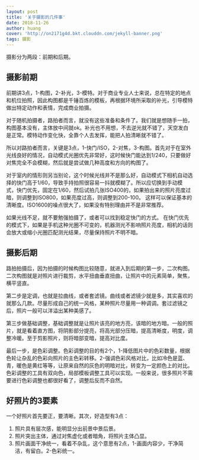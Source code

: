 ```yaml
---
layout: post
title: '关于摄影的几件事'
date: 2018-11-26
author: huang
cover: 'http://on2171g4d.bkt.clouddn.com/jekyll-banner.png'
tags: 摄影
---
```

  
摄影分为两段：前期和后期。

## 摄影前期

前期讲3点，1-构图，2-补光，3-模特。对于商业专业人士来说，总在特定的地点和机位拍照，因此构图都是千锤百炼的模板，再根据环境所采取的补光，引导模特做出特定动作和表情，完成商业拍摄。

对于随机拍摄者，路拍者而言，就没有这些准备和条件了。我们就是想随手一拍，构图基本没有，主体放中间就ok。补光也不用想，不去逆光就不错了，天空发白是正常。模特动作变化快，全靠个人去发挥，能把人拍清晰就不错了。

所以对路拍者而言，关键是3点，1-快门/ISO，2-对焦，3-构图。首先对于在室外光线良好的情况，自动模式光圈优先非常好，这时候快门能达到1/240，只要做好对焦完全不会模糊，然后就是尝试做几种高度和方向的构图了。

对于室内的情形则另当别论，这个时候光线并不是那么好，自动模式下相机自动选择的快门高于1/60，导致手持拍照很容易一抖就模糊了。所以应切换到手动模式，快门优先，固定在1/60，然后试拍几张ISO400的，如果拍出来的照片亮度过暗，则调整到ISO800，如果亮度过高，则调整到200-100。
这样可以保证基本的清晰度。ISO1600的噪点很大了，如果没有特别理由并不是非常推荐。

如果光线不足，就不要勉强拍摄了，或者可以找到稳定快门的方式。
在快门优先的模式下，如果是手机这种光圈不可变的，机器测光不影响照片亮度，相机的话则会放大或缩小光圈匹配测光结果，尽量保持照片不明不暗。

## 摄影后期

路拍拍摄后，因为拍摄的时候构图比较随意，就进入到后期的第一步，二次构图。二次构图就是对照片进行裁剪，水平扭曲垂直扭曲，让照片中的元素简单，聚焦，横平竖直。

第二步是定调，也就是拉曲线，或者套滤镜。曲线或者滤镜少就是多，其实喜欢的就那么几款。尽量形成自己的统一风格，某种照片尽量用一种调调。套过滤镜之后，照片一般可以洋溢出某种美感了。

第三步做基础调整，基础调整就是让照片该亮的地方亮，该暗的地方暗。一般的照片，就是看着直方图，将阴影部分提亮，将高光部分压暗，提高清晰度，明度，调整冷暖。至于剪影照片，则将暗部变暗，提高对比度。

最后一步，是色彩调整。色彩调整的目的有2个，1-降低图片中的色彩数量，根据色轮让杂乱的色彩向照片的主色彩转移。2-强调色彩风格对比，比如冷色是蓝、青，暖色是黄红等等，让原来自然的灰色的明暗对比，转变为一定颜色上的对比。
色彩调整的工具有双向色，局部模板调整工具可以实现。一般来说，很多照片不需要进行色彩调整也都很好看了，调整后反而不自然。

## 好照片的3要素

一个好照片首先要正，要清晰。其次，好造型有3点：

1. 照片具有层次感，能明显分出前景中景后景。
2. 照片突出主体，通过对焦虚化或者暗角，将照片主体凸显。
3. 照片画面干净统一，看着不杂乱，这个意思有2点，1-画面内容少，干净简洁，有留白。2-色彩统一。